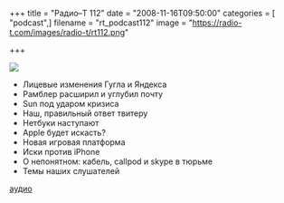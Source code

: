 +++
title = "Радио–Т 112"
date = "2008-11-16T09:50:00"
categories = [ "podcast",]
filename = "rt_podcast112"
image = "https://radio-t.com/images/radio-t/rt112.png"

+++

![](https://radio-t.com/images/radio-t/rt112.png)

- Лицевые изменения Гугла и Яндекса
- Рамблер расширил и углубил почту
- Sun под ударом кризиса
- Наш, правильный ответ твитеру
- Нетбуки наступают
- Apple будет искасть?
- Новая игровая платформа
- Иски против iPhone
- О непонятном: кабель, callpod и skype в тюрьме
- Темы наших слушателей

[аудио](https://cdn.radio-t.com/rt_podcast112.mp3)
<audio src="https://cdn.radio-t.com/rt_podcast112.mp3" preload="none"></audio>
